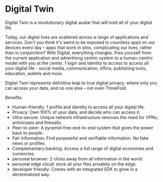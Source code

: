 # Digital Twin

Digital Twin is a revolutionary digital avatar that will hold all of your digital life. 

Today, our digital lives are scattered across a range of applications and services. Don't you think it's weird to be exposed to countless apps on our devices every day – apps that work in silos, complicating our lives, rather than in conjunction? With Digital, everything changes. Free yourself from the current application and advertising centric system to a human-centric model with you at the center. 1 login and identity to access to access all your digital life - social media, communication, office, publishing tools, education, wallets and more.

Digital Twin represents definitive leap to true digital privacy, where only you can access your data, and no one else – not even ThreeFold.

Benefits:
- Human-friendly: 1 profile and identity to access all your digital life.
- Privacy: Own 100% of your data, and decide who can access it.
- Ultra-secure: Unique network infrastructure removes the need for VPNs, antiviruses and firewalls.
- Peer-to-peer: A pyramid-free end-to-end system that gives the power back to people. 
- Fair Information: Find purposeful and verifiable information. No fake news or profiles. 
- Complementary banking: Access a full range of digital economies and currencies.
- personal browser: 2 clicks away from all information in the world. 
- personal edge cloud: store all your files privately on the edge.
- developer friendly: Comes with an integrated SDK to grow in a decentralized way.
